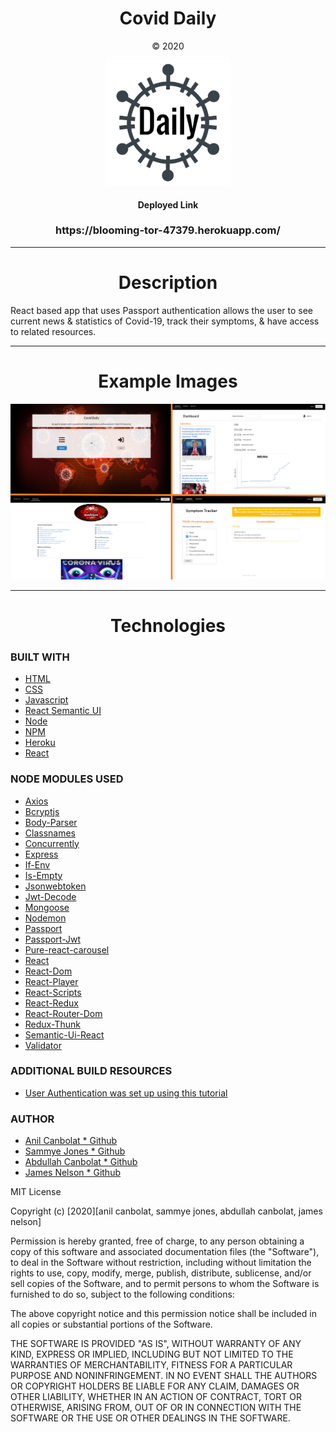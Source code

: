 <h1 align="center">Covid Daily</h1>
<p align="center">&copy; 2020</p>
<p align="center">
  <img width="200px" height="200px" src="/client/src/Covid19Logo.png">
</p>

<h4 strong align="center">Deployed Link</h4>
<h3 href"https://blooming-tor-47379.herokuapp.com/" align="center">https://blooming-tor-47379.herokuapp.com/</h3>

---

<h1 align="center">Description</h1>

React based app that uses Passport authentication allows the user to see current news & statistics of Covid-19, track their symptoms, & have access to related resources.

---

<h1 align="center">Example Images</h1>

![Example profile](./client/public/landing.png)

---

<h1 align="center">Technologies</h1>

### BUILT WITH

- [HTML](https://html.com/)
- [CSS](https://www.w3schools.com/css/)
- [Javascript](https://www.javascript.com/)
- [React Semantic UI](https://react.semantic-ui.com/)
- [Node](https://nodejs.org/en/)
- [NPM](https://www.npmjs.com/)
- [Heroku](https://www.heroku.com/)
- [React](https://reactjs.org/)

### NODE MODULES USED

- [Axios](https://www.npmjs.com/package/axios)
- [Bcryptjs](https://www.npmjs.com/package/bcryptjs)
- [Body-Parser](https://www.npmjs.com/package/body-parser)
- [Classnames](https://www.npmjs.com/package/classnames)
- [Concurrently](https://www.npmjs.com/package/concurrently)
- [Express](https://www.npmjs.com/package/express)
- [If-Env](https://www.npmjs.com/package/if-env)
- [Is-Empty](https://www.npmjs.com/package/is-empty)
- [Jsonwebtoken](https://www.npmjs.com/package/jsonwebtoken)
- [Jwt-Decode](https://www.npmjs.com/package/jwt-decode)
- [Mongoose](https://www.npmjs.com/package/mongoose)
- [Nodemon](https://www.npmjs.com/package/nodemon)
- [Passport](https://www.npmjs.com/package/passport)
- [Passport-Jwt](https://www.npmjs.com/package/passport-jwt)
- [Pure-react-carousel](https://www.npmjs.com/package/pure-react-carousel)
- [React](https://www.npmjs.com/package/react)
- [React-Dom](https://www.npmjs.com/package/react-dom)
- [React-Player](https://www.npmjs.com/package/react-player)
- [React-Scripts](https://www.npmjs.com/package/react-scripts)
- [React-Redux](https://www.npmjs.com/package/react-redux)
- [React-Router-Dom](https://www.npmjs.com/package/react-router-dom)
- [Redux-Thunk](https://www.npmjs.com/package/redux-thunk)
- [Semantic-Ui-React](https://www.npmjs.com/package/semantic-ui-react)
- [Validator](https://www.npmjs.com/package/validator)

### ADDITIONAL BUILD RESOURCES

- [User Authentication was set up using this tutorial](https://blog.bitsrc.io/build-a-login-auth-app-with-mern-stack-part-1-c405048e3669)

### AUTHOR

- [Anil Canbolat \* Github](https://github.com/Anil1992-rgb)
- [Sammye Jones \* Github](https://github.com/SurrealSam)
- [Abdullah Canbolat \* Github](https://github.com/tcanbolat)
- [James Nelson \* Github](https://github.com/alpinelife37)

MIT License

Copyright (c) [2020][anil canbolat, sammye jones, abdullah canbolat, james nelson]

Permission is hereby granted, free of charge, to any person obtaining a copy
of this software and associated documentation files (the "Software"), to deal
in the Software without restriction, including without limitation the rights
to use, copy, modify, merge, publish, distribute, sublicense, and/or sell
copies of the Software, and to permit persons to whom the Software is
furnished to do so, subject to the following conditions:

The above copyright notice and this permission notice shall be included in all
copies or substantial portions of the Software.

THE SOFTWARE IS PROVIDED "AS IS", WITHOUT WARRANTY OF ANY KIND, EXPRESS OR
IMPLIED, INCLUDING BUT NOT LIMITED TO THE WARRANTIES OF MERCHANTABILITY,
FITNESS FOR A PARTICULAR PURPOSE AND NONINFRINGEMENT. IN NO EVENT SHALL THE
AUTHORS OR COPYRIGHT HOLDERS BE LIABLE FOR ANY CLAIM, DAMAGES OR OTHER
LIABILITY, WHETHER IN AN ACTION OF CONTRACT, TORT OR OTHERWISE, ARISING FROM,
OUT OF OR IN CONNECTION WITH THE SOFTWARE OR THE USE OR OTHER DEALINGS IN THE
SOFTWARE.
